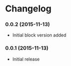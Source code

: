 # Changelog

### 0.0.2 (2015-11-13)
- Initial block version added
### 0.0.1 (2015-11-13)
- Initial release
